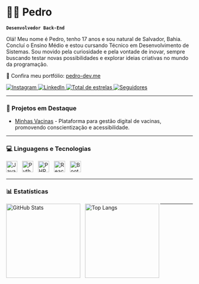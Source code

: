 # 👨‍💻 Pedro

**`Desenvolvedor Back-End`**

Olá! Meu nome é Pedro, tenho 17 anos e sou natural de Salvador, Bahia. Concluí o Ensino Médio e estou cursando Técnico em Desenvolvimento de Sistemas. Sou movido pela curiosidade e pela vontade de inovar, sempre buscando testar novas possibilidades e explorar ideias criativas no mundo da programação.

📌 Confira meu portfólio: [pedro-dev.me](https://pedro-dev.me)

<p align="left">
    <a href="https://www.instagram.com/pedros.gg">
        <img 
            alt="Instagram" 
            title="Me siga no Instagram" 
            src="https://img.shields.io/badge/-Instagram-E4405F?style=for-the-badge&logo=instagram&logoColor=white" 
        />
    </a>
    <a href="https://linkedin.com/in/pedro-silva-bba449315/">
        <img 
            alt="LinkedIn" 
            title="Conecte-se comigo no LinkedIn" 
            src="https://img.shields.io/badge/-LinkedIn-0077B5?style=for-the-badge&logo=linkedin&logoColor=white" 
        />
    </a>
    <a href="https://github.com/psilvagg?tab=repositories&sort=stargazers">
        <img 
            alt="Total de estrelas" 
            title="Total de estrelas GitHub" 
            src="https://custom-icon-badges.demolab.com/github/stars/psilvagg?color=55960c&style=for-the-badge&labelColor=488207&logo=star&label=estrelas" 
        />
    </a>
    <a href="https://github.com/psilvagg?tab=followers">
        <img 
            alt="Seguidores" 
            title="Me siga no GitHub" 
            src="https://custom-icon-badges.demolab.com/github/followers/psilvagg?color=236ad3&labelColor=1155ba&style=for-the-badge&logo=github&label=Seguidores&logoColor=white" 
        />
    </a>
</p>

---

### 🌟 Projetos em Destaque

- [Minhas Vacinas](https://minhasvacinas.online) - Plataforma para gestão digital de vacinas, promovendo conscientização e acessibilidade.

---

### 💻 Linguagens e Tecnologias

<img 
    align="left" 
    alt="Java" 
    title="Java (POO)" 
    width="30px" 
    style="padding-right: 10px;" 
    src="https://cdn.jsdelivr.net/gh/devicons/devicon/icons/java/java-original.svg" 
/>
<img 
    align="left" 
    alt="Python" 
    title="Python (Iniciante)" 
    width="30px" 
    style="padding-right: 10px;" 
    src="https://cdn.jsdelivr.net/gh/devicons/devicon/icons/python/python-original.svg" 
/>
<img 
    align="left" 
    alt="PHP" 
    title="PHP (Médio)" 
    width="30px" 
    style="padding-right: 10px;" 
    src="https://cdn.jsdelivr.net/gh/devicons/devicon/icons/php/php-original.svg" 
/>
<img 
    align="left" 
    alt="React Native" 
    title="React Native (Estudando)" 
    width="30px" 
    style="padding-right: 10px;" 
    src="https://cdn.jsdelivr.net/gh/devicons/devicon/icons/react/react-original.svg" 
/>
<img 
    align="left" 
    alt="Bootstrap" 
    title="Bootstrap" 
    width="30px" 
    style="padding-right: 10px;" 
    src="https://cdn.jsdelivr.net/gh/devicons/devicon/icons/bootstrap/bootstrap-original.svg" 
/>

<br/>
<br/>

---

### 📊 Estatísticas

<p>
  <img 
      align="left" 
      alt="GitHub Stats" 
      height="200" 
      style="padding-right: 10px;" 
      src="https://github-readme-stats.vercel.app/api?username=psilvagg&show_icons=true&theme=tokyonight&include_all_commits=true&locale=pt-br" 
  />
  
  <img 
      align="left" 
      alt="Top Langs" 
      height="200" 
      src="https://github-readme-stats.vercel.app/api/top-langs/?username=psilvagg&theme=tokyonight&layout=compact&custom_title=Tecnologias&langs_count=9" 
  />
</p>

---
